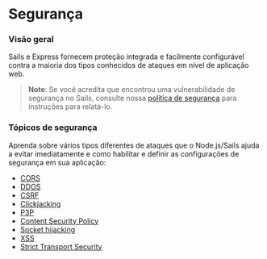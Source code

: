 # Segurança

### Visão geral

Sails e Express fornecem proteção integrada e facilmente configurável contra a maioria dos tipos conhecidos de ataques em nível de aplicação web.

> **Note**: Se você acredita que encontrou uma vulnerabilidade de segurança no Sails, consulte nossa [política de segurança](https://github.com/balderdashy/sails-docs/blob/master/security/SAILS-SECURITY-POLICY.md) para instruções para relatá-lo.

### Tópicos de segurança

Aprenda sobre vários tipos diferentes de ataques que o Node.js/Sails ajuda a evitar imediatamente e como habilitar e definir as configurações de segurança em sua aplicação:

+ [CORS](https://sailsjs.com/documentation/concepts/security/cors)
+ [DDOS](https://sailsjs.com/documentation/concepts/security/ddos)
+ [CSRF](https://sailsjs.com/documentation/concepts/security/csrf)
+ [Clickjacking](https://sailsjs.com/documentation/concepts/security/clickjacking)
+ [P3P](https://sailsjs.com/documentation/concepts/security/p3p)
+ [Content Security Policy](https://sailsjs.com/documentation/concepts/security/content-security-policy)
+ [Socket hijacking](https://sailsjs.com/documentation/concepts/security/socket-hijacking)
+ [XSS](https://sailsjs.com/documentation/concepts/security/xss)
+ [Strict Transport Security](https://sailsjs.com/documentation/concepts/security/strict-transport-security)


<docmeta name="displayName" value="Security">
